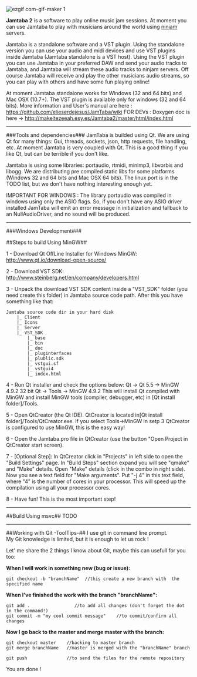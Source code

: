 
![ezgif com-gif-maker 1](https://cloud.githubusercontent.com/assets/1283808/11020730/0d9e58ba-8629-11e5-8e55-b8cd89b568c0.gif)

**Jamtaba 2** is a software to play online music jam sessions. At moment you can use Jamtaba to play with musicians around the world using [ninjam ](http://www.cockos.com/ninjam/) servers.

Jamtaba is a standalone software and a VST plugin. Using the standalone version you can use your audio and midi devices and use VST plugins inside Jamtaba (Jamtaba standalone is a VST host). Using the VST plugin you can use Jamtaba in your preferred DAW and send your audio tracks to Jamtaba, and Jamtaba will stream these audio tracks to ninjam servers. Off course Jamtaba will receive and play the other musicians audio streams, so you can play with others and have some fun playing online!

At moment Jamtaba standalone works for Windows (32 and 64 bits) and Mac OSX (10.7+). The VST plugin is available only for windows (32 and 64 bits).
More information and User's manual are here : https://github.com/elieserdejesus/JamTaba/wiki
FOR DEVs : Doxygen doc is here -> http://makeitezeeah.esy.es/Jamtaba2/master/html/index.html
***

###Tools and dependencies###
JamTaba is builded using Qt. We are using Qt for many things: Gui, threads, sockets, json, http requests, file handling, etc. At moment Jamtaba is very coupled with Qt. This is a good thing if you like Qt, but can be terrible if you don't like. 

Jamtaba is using some libraries: portaudio, rtmidi, minimp3, libvorbis and libogg. We are distributing pre compiled static libs for some platforms (Windows 32 and 64 bits and Mac OSX 64 bits). The linux port is in the TODO list, but we don't have nothing interesting enough yet.

IMPORTANT FOR WINDOWS :
The library portaudio was compiled in windows using only the ASIO flags. So, if you don't have any ASIO driver installed JamTaba will emit an error message in initialization and fallback to an NullAudioDriver, and no sound will be produced.

***

###Windows Development###

##Steps to build Using MinGW##

1 - Download Qt OffLine Installer for Windows MinGW: http://www.qt.io/download-open-source/
 
2 - Download VST SDK: http://www.steinberg.net/en/company/developers.html

3 - Unpack the download VST SDK content inside a "VST_SDK" folder (you need create this folder) in Jamtaba source code path. After this you have something like that:
```	
Jamtaba source code dir in your hard disk
	|_ Client
	|_ Icons
	|_ Server
	|_ VST_SDK 
		|_ base
		|_ bin
		|_ doc
		|_ pluginterfaces
		|_ plublic.sdk
		|_ vstgui.sf
		|_ vstgui4
		|_ index.html
```
4 - Run Qt installer and check the options below: 
	Qt -> Qt 5.5 -> MinGW 4.9.2 32 bit
	Qt -> Tools -> MinGW 4.9.2
	This will install Qt compiled with MinGW and install MinGW tools (compiler, debugger, etc) in [Qt install folder]/Tools. 

5 - Open QtCreator (the Qt IDE). QtCreator is located in[Qt install folder]/Tools/QtCreator.exe. If you select Tools->MinGW in setp 3 QtCreator is configured to use MinGW, this is the easy way!

6 - Open the Jamtaba.pro file in QtCreator (use the button "Open Project in QtCreator start screen).

7 - [Optional Step]: In QtCreator click in "Projects" in left side to open the "Build Settings" page. In "Build Steps" section expand you will see "qmake" and "Make" details. Open "Make" details (click in the combo in right side). Now you see a text field for "Make arguments". Put "-j 4" in this text field, where "4" is the number of cores in your processor. This will speed up the compilation using all your processor cores.

8 - Have fun! This is the most important step!

***

##Build Using msvc##
TODO

***

##Working with Git -ToolTips-##
I use git in command line prompt.  
My Git knowledge is limited, but it is enough to let us rock !

Let' me share the 2 things I know about Git, maybe this can usefull for you too:

**When I will work in something new (bug or issue):**
```
git checkout -b "branchName"  //this create a new branch with  the specified name
```
**When I've finished the work with the branch "branchName":**
```
git add .  				  //to add all changes (don't forget the dot in the command!)
git commit -m "my cool commit message"    //to commit/confirm all changes
```

**Now I go back to the master and merge master with the branch:**
```
git checkout master    //backing to master branch
git merge branchName   //master is merged with the "branchName" branch

git push               //to send the files for the remote repository
```
You are done !
